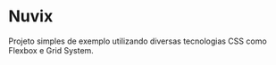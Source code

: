 # Nuvix

Projeto simples de exemplo utilizando diversas tecnologias CSS como Flexbox e Grid System.
